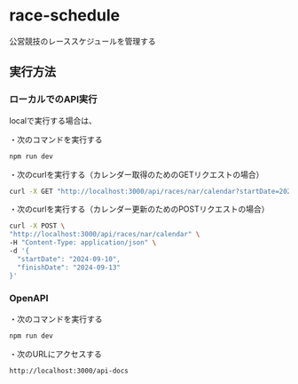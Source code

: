 # race-schedule

公営競技のレーススケジュールを管理する

## 実行方法

### ローカルでのAPI実行

localで実行する場合は、

・次のコマンドを実行する

```bash
npm run dev
```

・次のcurlを実行する（カレンダー取得のためのGETリクエストの場合）

```bash
curl -X GET "http://localhost:3000/api/races/nar/calendar?startDate=2024-09-01&finishDate=2024-09-30"
```

・次のcurlを実行する（カレンダー更新のためのPOSTリクエストの場合）

```bash
curl -X POST \
"http://localhost:3000/api/races/nar/calendar" \
-H "Content-Type: application/json" \
-d '{
  "startDate": "2024-09-10",
  "finishDate": "2024-09-13"
}'
```

### OpenAPI

・次のコマンドを実行する

```bash
npm run dev
```

・次のURLにアクセスする

`http://localhost:3000/api-docs`
